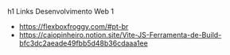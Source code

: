 h1 Links Desenvolvimento Web 1

* <https://flexboxfroggy.com/#pt-br>
* <https://caiopinheiro.notion.site/Vite-JS-Ferramenta-de-Build-bfc3dc2aeade49fbb5d48b36cdaaa1ee>
